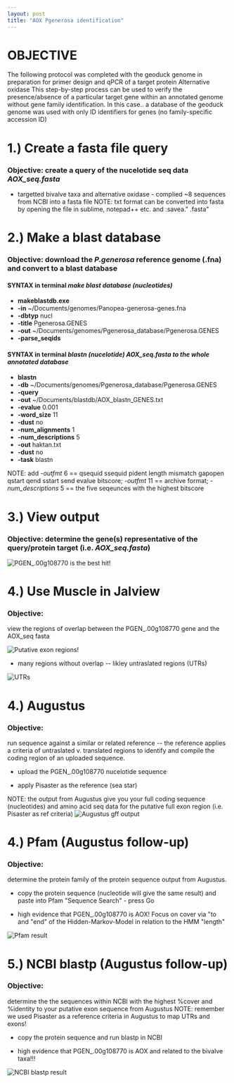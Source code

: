 ```yaml
---
layout: post
title: "AOX Pgenerosa identification"
---
```

# OBJECTIVE
The following protocol was completed with the geoduck genome in preparation for primer design and qPCR of a target protein Alternative oxidase
This step-by-step process can be used to verify the presence/absence of a particular target gene within an annotated genome without gene family identification.
In this case.. a database of the geoduck genome was used with only ID identifiers for genes (no family-specific accession ID)

# 1.) Create a fasta file query
 ### Objective: create a query of the nucelotide seq data *AOX_seq.fasta*
* targetted bivalve taxa and alternative oxidase - complied ~8 sequences from NCBI into a fasta file
NOTE: txt format can be converted into fasta by opening the file in sublime, notepad++ etc. and :savea." .fasta"
# **2.) Make a blast database**
### Objective: download the *P.generosa* reference genome (.fna) and convert to a blast database
#### SYNTAX in terminal *make blast database (nucleotides)*
* **makeblastdb.exe**
* **-in** ~/Documents/genomes/Panopea-generosa-genes.fna
* **-dbtyp** nucl
* **-title** Pgenerosa.GENES
* **-out** ~/Documents/genomes/Pgenerosa_database/Pgenerosa.GENES
* **-parse_seqids**
#### SYNTAX in terminal  *blastn (nucelotide) AOX_seq.fasta to the whole annotated database*
* **blastn**
* **-db** ~/Documents/genomes/Pgenerosa_database/Pgenerosa.GENES
* **-query**
* **-out** ~/Documents/blastdb/AOX_blastn_GENES.txt
* **-evalue** 0.001
* **-word_size** 11
* **-dust** no
* **-num_alignments** 1
* **-num_descriptions** 5
* **-out** haktan.txt
* **-dust** no
* **-task** blastn

NOTE: add *-outfmt* 6 == qsequid	ssequid	pident	length	mismatch	gapopen	qstart	qend	sstart	send	evalue	bitscore; *-outfmt* 11 == archive format;
*-num_descriptions* 5 == the five seqeunces with the highest bitscore

# **3.) View output**

### Objective: determine the gene(s) representative of the query/protein target (i.e. *AOX_seq.fasta*)
![PGEN_.00g108770 is the best hit!](https://samgurr.github.io/SamJGurr_Lab_Notebook/images/AOX_blastn_outfmt6.JPG "blastn outformat 6")

# **4.) Use Muscle in Jalview**
### Objective:
view the regions of overlap between the PGEN_.00g108770 gene and the AOX_seq fasta

![Putative exon regions!](https://samgurr.github.io/SamJGurr_Lab_Notebook/images/Muscle_Jalview_AOX.JPG "Muscle screenshot")

* many regions without overlap -- likley untraslated regions (UTRs)

![UTRs](https://samgurr.github.io/SamJGurr_Lab_Notebook/images/Muscle_Jalview_AOX_introns.JPG "Muscle screenshot 2")

# **4.) Augustus**
### Objective:
run sequence against a similar or related reference -- the reference applies a criteria of untraslated v. translated regions to identify and compile the coding region of an uploaded sequence.

* upload the PGEN_.00g108770 nucelotide sequence

* apply Pisaster as the reference (sea star)

NOTE: the output from Augustus give you your full coding sequence (nucleotides) and amino acid seq data for the putative full exon region (i.e. Pisaster as ref criteria)
![Augustus gff output](https://samgurr.github.io/SamJGurr_Lab_Notebook/images/Augustus_Pgen_Pisaster.JPG "Augustus output")

# **4.) Pfam (Augustus follow-up)**
### Objective:
determine the protein family of the protein sequence output from Augustus.

* copy the protein sequence (nucleotide will give the same result) and paste into Pfam "Sequence Search" - press Go

* high evidence that PGEN_.00g108770 is AOX! Focus on cover via "to and "end" of the Hidden-Markov-Model in relation to the HMM "length"

![Pfam result](https://samgurr.github.io/SamJGurr_Lab_Notebook/images/Pfam_augustus_followup.JPG "AOX family")

# **5.) NCBI blastp (Augustus follow-up)**
### Objective:
determine the the sequences within NCBI with the highest %cover and %identity to your putative exon sequence from Augustus
NOTE: remember we used Pisaster as a reference criteria in Augustus to map UTRs and exons!

* copy the protein sequence and run blastp in NCBI

* high evidence that PGEN_.00g108770 is AOX and related to the bivalve taxa!!!

![NCBI blastp result](https://samgurr.github.io/SamJGurr_Lab_Notebook/images/NCBI_blastp_Augustus_followup.JPG "blastp NCBI")
